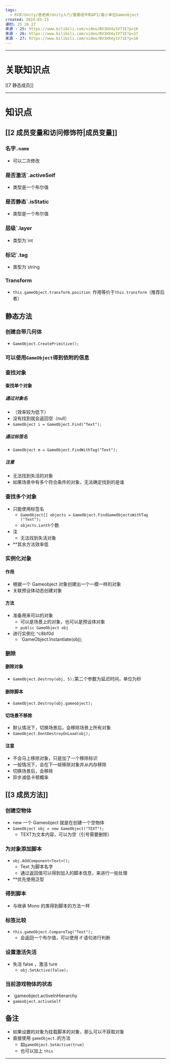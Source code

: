 ```yaml
---
tags:
  - 科学/Unity/唐老狮/Unity入门/重要组件和API/最小单位Gameobject
created: 2024-03-23
课时: 25 26 27
来源 - 25: https://www.bilibili.com/video/BV1HX4y1V71E?p=16
来源 - 26: https://www.bilibili.com/video/BV1HX4y1V71E?p=17
来源 - 27: https://www.bilibili.com/video/BV1HX4y1V71E?p=18
---
```


---
# 关联知识点

[[7 静态成员]]

---
# 知识点

## [[2 成员变量和访问修饰符|成员变量]]

### 名字`.name`

- 可以二次修改
### 是否激活`.activeSelf

- 类型是一个布尔值
### 是否静态`.isStatic

- 类型是一个布尔值
### 层级`.layer

- 类型为`int
### 标记`.tag

- 类型为`string
### Transform

- `this.gameObject.transform.position `作用等价于`this.transform`（推荐后者）

## 静态方法

### 创建自带几何体

- `GameObject.CreatePrimitive();`
### 可以使用`GameObject`得到依附的信息
### 查找对象

#### 查找单个对象

##### 通过对象名

- （效率较为低下）
- 没有找到就会返回空（null）
- `GameObject i = GameObject.Find("Text");`
##### 通过标签名

- `GameObject m = GameObject.FindWithTag("Text");`
##### 注意

- 无法找到失活的对象
- 如果场景中有多个符合条件的对象，无法确定找到的是谁
### 查找多个对象

- 只能使用标签名
	- `GameObject[] objects = GameObject.FindGameObjectsWithTag ("Text");`
	- `objects.Lenth`个数
- 注
	- 无法找到失活对象
- **其余方法效率低
### 实例化对象

#### 作用

- 根据一个 Gameobject 对象创建出一个一模一样的对象
- 关联预设体动态创建对象
#### 方法

- 准备用来可以的对象
	- 可以是场景上的对象，也可以是预设体对象
	- `public GameObject obj`
- 进行实例化 ^c8bf0d
	- `GameObject.Instantiate(obj);
### 删除

#### 删除对象

- `GameObject.Destroy(obj, 5);`第二个参数为延迟时间，单位为秒
#### 删除脚本

- `GameObject.Destroy(obj.gameobject);`
#### 切场景不移除

- 默认情况下，切换场景后，会移除场景上所有对象
- `GameObject.DontDestroyOnLoad(obj);`
#### 注意

- 不会马上移除对象，只是加了一个移除标识
- 一般情况下，会在下一帧移除对象并从内存移除
- 切换场景后，会移除
- 异步减低卡顿概率

## [[3 成员方法]]

### 创建空物体

- new 一个 Gameobject 就是在创建一个空物体
- `GameObject obj = new GameObject("TEXT");`
	- TEXT为文本内容，可以为空（引号需要删除）
### 为对象添加脚本

- `obj.AddComponent<Text>();`
	- Text 为脚本名字
	- 通过返回值可以得到加入的脚本信息，来进行一些处理
- **优先使用泛型
### 得到脚本

- 与继承 Mono 的类得到脚本的方法一样
### 标签比较

- `this.gameObject.CompareTag("Text");`
	- 会返回一个布尔值，可以使用 if 语句进行判断
### 设置激活失活

- 失活 false ，激活 ture
	- `obj.SetActive(false);`
### 当前游戏物体的状态

- `gameobject.activeInHierarchy
- `gameobject.activeSelf`


## 备注

- 如果设置的对象为挂载脚本的对象，那么可以不获取对象
- 直接使用 `gameObject.`的方法
	- 如`gameObject.SetActive(true)`
	- 也可以加上 `this`

---
